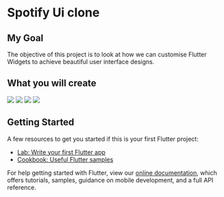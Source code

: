 # Spotify Ui clone

## My Goal

The objective of this project is to look at how we can customise Flutter Widgets to achieve beautiful user interface designs.

## What you will create

<img src="home.png"> <img src="search.png"> <img src="library.png"> <img src="player.png"> 

## Getting Started
A few resources to get you started if this is your first Flutter project:

- [Lab: Write your first Flutter app](https://flutter.dev/docs/get-started/codelab)
- [Cookbook: Useful Flutter samples](https://flutter.dev/docs/cookbook)

For help getting started with Flutter, view our
[online documentation](https://flutter.dev/docs), which offers tutorials,
samples, guidance on mobile development, and a full API reference.
